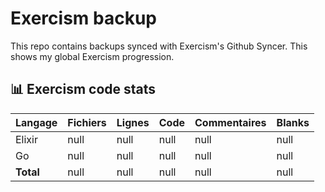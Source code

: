# Exercism backup
This repo contains backups synced with Exercism's Github Syncer. This shows my global Exercism progression.

<!--STATS_START-->
## 📊 Exercism code stats

| Langage | Fichiers | Lignes | Code | Commentaires | Blanks |
|---------|----------|--------|------|--------------|--------|
| Elixir | null | null | null | null | null |
| Go | null | null | null | null | null |
| **Total** | null | null | null | null | null |
<!--STATS_END-->
